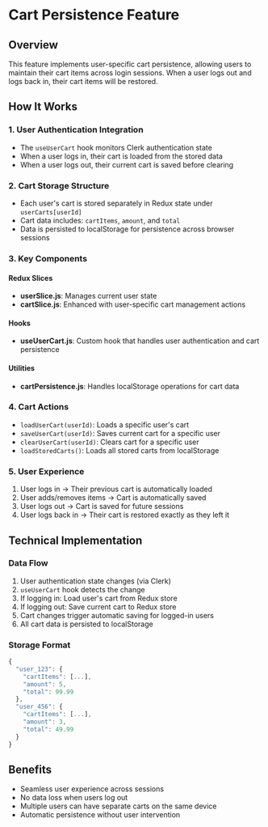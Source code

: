 # Cart Persistence Feature

## Overview

This feature implements user-specific cart persistence, allowing users to maintain their cart items across login sessions. When a user logs out and logs back in, their cart items will be restored.

## How It Works

### 1. User Authentication Integration

- The `useUserCart` hook monitors Clerk authentication state
- When a user logs in, their cart is loaded from the stored data
- When a user logs out, their current cart is saved before clearing

### 2. Cart Storage Structure

- Each user's cart is stored separately in Redux state under `userCarts[userId]`
- Cart data includes: `cartItems`, `amount`, and `total`
- Data is persisted to localStorage for persistence across browser sessions

### 3. Key Components

#### Redux Slices

- **userSlice.js**: Manages current user state
- **cartSlice.js**: Enhanced with user-specific cart management actions

#### Hooks

- **useUserCart.js**: Custom hook that handles user authentication and cart persistence

#### Utilities

- **cartPersistence.js**: Handles localStorage operations for cart data

### 4. Cart Actions

- `loadUserCart(userId)`: Loads a specific user's cart
- `saveUserCart(userId)`: Saves current cart for a specific user
- `clearUserCart(userId)`: Clears cart for a specific user
- `loadStoredCarts()`: Loads all stored carts from localStorage

### 5. User Experience

1. User logs in → Their previous cart is automatically loaded
2. User adds/removes items → Cart is automatically saved
3. User logs out → Cart is saved for future sessions
4. User logs back in → Their cart is restored exactly as they left it

## Technical Implementation

### Data Flow

1. User authentication state changes (via Clerk)
2. `useUserCart` hook detects the change
3. If logging in: Load user's cart from Redux store
4. If logging out: Save current cart to Redux store
5. Cart changes trigger automatic saving for logged-in users
6. All cart data is persisted to localStorage

### Storage Format

```javascript
{
  "user_123": {
    "cartItems": [...],
    "amount": 5,
    "total": 99.99
  },
  "user_456": {
    "cartItems": [...],
    "amount": 3,
    "total": 49.99
  }
}
```

## Benefits

- Seamless user experience across sessions
- No data loss when users log out
- Multiple users can have separate carts on the same device
- Automatic persistence without user intervention
